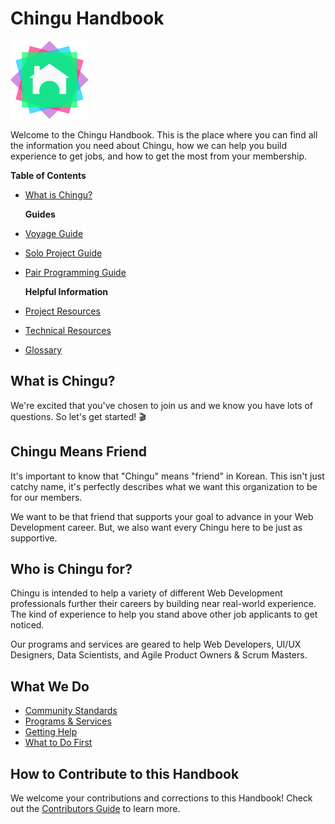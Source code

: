 # Chingu Handbook

![Chingu Logo](./assets/chingu_logo.png)

Welcome to the Chingu Handbook. This is the place where you can find all the
information you need about Chingu, how we can help you build experience to get
jobs, and how to get the most from your membership.

**__Table of Contents__**

* [What is Chingu?](what-is-chingu)

  **Guides**

* [Voyage Guide](./docs/guides/voyage/voyage.md)
* [Solo Project Guide](./docs/guides/soloproject/soloproject.md)
* [Pair Programming Guide](./docs/guides/pairprog/pairprog.md)

  **Helpful Information**

* [Project Resources](./docs/resources/project.md)
* [Technical Resources](./docs/resources/technical.md)
* [Glossary](./docs/resources/glossary.md)

## What is Chingu?

We're excited that you've chosen to join us and we know you have lots of 
questions. So let's get started! 🎬

## Chingu Means Friend

It's important to know that "Chingu" means "friend" in Korean. This isn't just
catchy name, it's perfectly describes what we want this organization to be for
our members. 

We want to be that friend that supports your goal to advance in
your Web Development career. But, we also want every Chingu here to be just as
supportive.

## Who is Chingu for?

Chingu is intended to help a variety of different Web Development professionals
further their careers by building near real-world experience. The kind of
experience to help you stand above other job applicants to get noticed.

Our programs and services are geared to help Web Developers, UI/UX Designers,
Data Scientists, and Agile Product Owners & Scrum Masters.

## What We Do

* [Community Standards](./docs/gettingstarted/communitystds.md)
* [Programs & Services](./docs/gettingstarted/programs.md)
* [Getting Help](./docs/gettingstarted/gettinghelp.md)
* [What to Do First](./docs/gettingstarted/whattodofirst.md)

## How to Contribute to this Handbook

We welcome your contributions and corrections to this Handbook! Check out 
the [Contributors Guide](./docs/guides/contributors.md) to learn more.